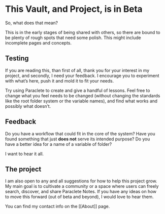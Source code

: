 # This Vault, and Project, is in Beta
So, what does that mean?

This is in the early stages of being shared with others, so there are bound to be plenty of rough spots that need some polish. This might include incomplete pages and concepts.

## Testing
If you are reading this, than first of all, thank you for your interest in my project, and secondly, I need your feedback. I encourage you to experiment with what’s here, push it and mold it to fit your needs.

Try using Paraclete to create and give a handful of lessons. Feel free to change what you feel needs to be changed (without changing the standards like the root folder system or the variable names), and find what works and possibly what doesn’t.

## Feedback
Do you have a workflow that could fit in the core of the system? Have you found something that just **does not** serve its intended purpose? Do you have a better idea for a name of a variable of folder? 

I want to hear it all. 

## The project
I am also open to any and all suggestions for how to help this project grow. My main goal is to cultivate a community or a space where users can freely search, discover, and share Paraclete Notes. If you have any ideas on how to move this forward (out of beta and beyond), I would love to hear them.

You can find my contact info on the [[About]] page.
